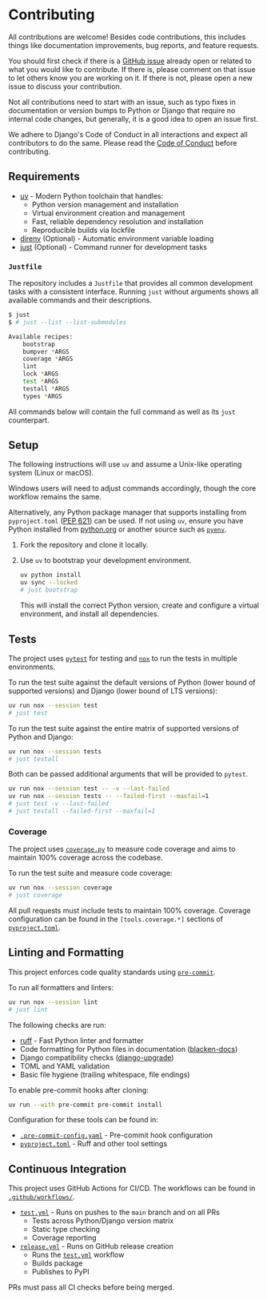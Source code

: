 # Contributing

All contributions are welcome! Besides code contributions, this includes things like documentation improvements, bug reports, and feature requests.

You should first check if there is a [GitHub issue](https://github.com/joshuadavidthomas/docs2markdown/issues) already open or related to what you would like to contribute. If there is, please comment on that issue to let others know you are working on it. If there is not, please open a new issue to discuss your contribution.

Not all contributions need to start with an issue, such as typo fixes in documentation or version bumps to Python or Django that require no internal code changes, but generally, it is a good idea to open an issue first.

We adhere to Django's Code of Conduct in all interactions and expect all contributors to do the same. Please read the [Code of Conduct](https://www.djangoproject.com/conduct/) before contributing.

## Requirements

- [uv](https://github.com/astral-sh/uv) - Modern Python toolchain that handles:
  - Python version management and installation
  - Virtual environment creation and management
  - Fast, reliable dependency resolution and installation
  - Reproducible builds via lockfile
- [direnv](https://github.com/direnv/direnv) (Optional) - Automatic environment variable loading
- [just](https://github.com/casey/just) (Optional) - Command runner for development tasks

### `Justfile`

The repository includes a `Justfile` that provides all common development tasks with a consistent interface. Running `just` without arguments shows all available commands and their descriptions.

<!-- [[[cog
import subprocess
import cog

output_raw = subprocess.run(["just", "--list", "--list-submodules"], stdout=subprocess.PIPE)
output_list = output_raw.stdout.decode("utf-8").split("\n")

cog.outl("""\
```bash
$ just
$ # just --list --list-submodules
""")

for i, line in enumerate(output_list):
    if not line:
        continue
    cog.out(line)
    if i < len(output_list):
        cog.out("\n")

cog.out("```")
]]] -->
```bash
$ just
$ # just --list --list-submodules

Available recipes:
    bootstrap
    bumpver *ARGS
    coverage *ARGS
    lint
    lock *ARGS
    test *ARGS
    testall *ARGS
    types *ARGS
```
<!-- [[[end]]] -->

All commands below will contain the full command as well as its `just` counterpart.

## Setup

The following instructions will use `uv` and assume a Unix-like operating system (Linux or macOS).

Windows users will need to adjust commands accordingly, though the core workflow remains the same.

Alternatively, any Python package manager that supports installing from `pyproject.toml` ([PEP 621](https://peps.python.org/pep-0621/)) can be used. If not using `uv`, ensure you have Python installed from [python.org](https://www.python.org/) or another source such as [`pyenv`](https://github.com/pyenv/pyenv).

1. Fork the repository and clone it locally.

2. Use `uv` to bootstrap your development environment.

   ```bash
   uv python install
   uv sync --locked
   # just bootstrap
   ```

   This will install the correct Python version, create and configure a virtual environment, and install all dependencies.

## Tests

The project uses [`pytest`](https://docs.pytest.org/) for testing and [`nox`](https://nox.thea.codes/) to run the tests in multiple environments.

To run the test suite against the default versions of Python (lower bound of supported versions) and Django (lower bound of LTS versions):

```bash
uv run nox --session test
# just test
```

To run the test suite against the entire matrix of supported versions of Python and Django:

```bash
uv run nox --session tests
# just testall
```

Both can be passed additional arguments that will be provided to `pytest`.

```bash
uv run nox --session test -- -v --last-failed
uv run nox --session tests -- --failed-first --maxfail=1
# just test -v --last-failed
# just testall --failed-first --maxfail=1
```

### Coverage

The project uses [`coverage.py`](https://github.com/nedbat/coverage.py) to measure code coverage and aims to maintain 100% coverage across the codebase.

To run the test suite and measure code coverage:

```bash
uv run nox --session coverage
# just coverage
```

All pull requests must include tests to maintain 100% coverage. Coverage configuration can be found in the `[tools.coverage.*]` sections of [`pyproject.toml`](pyproject.toml).

## Linting and Formatting

This project enforces code quality standards using [`pre-commit`](https://github.com/pre-commit/pre-commit).

To run all formatters and linters:

```bash
uv run nox --session lint
# just lint
```

The following checks are run:

- [ruff](https://github.com/astral-sh/ruff) - Fast Python linter and formatter
- Code formatting for Python files in documentation ([blacken-docs](https://github.com/adamchainz/blacken-docs))
- Django compatibility checks ([django-upgrade](https://github.com/adamchainz/django-upgrade))
- TOML and YAML validation
- Basic file hygiene (trailing whitespace, file endings)

To enable pre-commit hooks after cloning:

```bash
uv run --with pre-commit pre-commit install
```

Configuration for these tools can be found in:

- [`.pre-commit-config.yaml`](.pre-commit-config.yaml) - Pre-commit hook configuration
- [`pyproject.toml`](pyproject.toml) - Ruff and other tool settings

## Continuous Integration

This project uses GitHub Actions for CI/CD. The workflows can be found in [`.github/workflows/`](.github/workflows/).

- [`test.yml`](.github/workflows/test.yml) - Runs on pushes to the `main` branch and on all PRs
  - Tests across Python/Django version matrix
  - Static type checking
  - Coverage reporting
- [`release.yml`](.github/workflows/release.yml) - Runs on GitHub release creation
  - Runs the [`test.yml`](.github/workflows/test.yml) workflow
  - Builds package
  - Publishes to PyPI

PRs must pass all CI checks before being merged.
